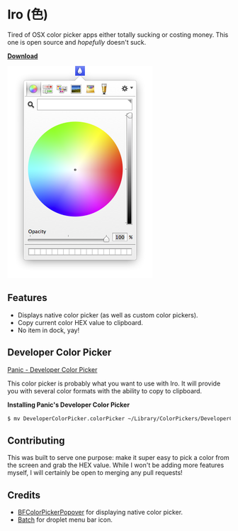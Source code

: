 # Iro (色)

Tired of OSX color picker apps either totally sucking or costing money. This one is open source and _hopefully_ doesn't suck.

__[Download](https://github.com/ripeworks/iro/releases)__

![Screenshot](Preview.png)

## Features

* Displays native color picker (as well as custom color pickers).
* Copy current color HEX value to clipboard.
* No item in dock, yay!

## Developer Color Picker

[Panic - Developer Color Picker](https://panic.com/~wade/picker/)

This color picker is probably what you want to use with Iro. It will provide you with several color formats with the ability to copy to clipboard.

__Installing Panic's Developer Color Picker__

```bash
$ mv DeveloperColorPicker.colorPicker ~/Library/ColorPickers/DeveloperColorPicker.colorPicker
```

## Contributing

This was built to serve one purpose: make it super easy to pick a color from the screen and grab the HEX value. While I won't be adding more features myself, I will certainly be open to merging any pull requests!

## Credits

* [BFColorPickerPopover](https://github.com/DrummerB/BFColorPickerPopover) for displaying native color picker.
* [Batch](https://github.com/AdamWhitcroft/Batch) for droplet menu bar icon.
